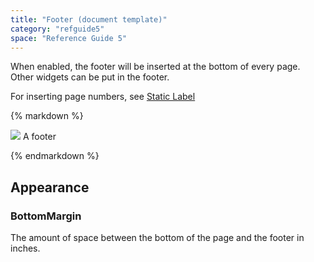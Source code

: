 ```yaml
---
title: "Footer (document template)"
category: "refguide5"
space: "Reference Guide 5"
---
```



When enabled, the footer will be inserted at the bottom of every page. Other widgets can be put in the footer.

For inserting page numbers, see [Static Label](Static+Label+Document+Template)

<div class="alert alert-info">{% markdown %}

![](attachments/819203/918235.png)
A footer

{% endmarkdown %}</div>

## Appearance

### BottomMargin

The amount of space between the bottom of the page and the footer in inches.